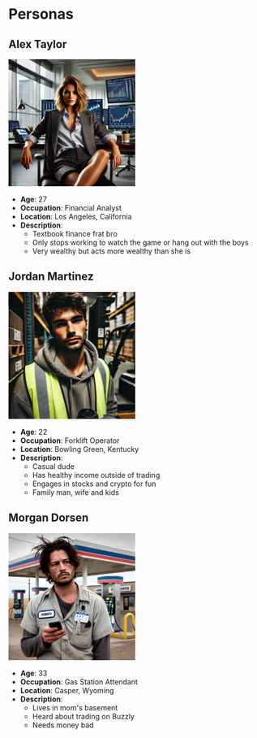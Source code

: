 # Personas

## Alex Taylor
<img src="./personas/Alex_Taylor.png" alt="Alex Taylor" width="250">

- **Age**: 27  
- **Occupation**: Financial Analyst  
- **Location**: Los Angeles, California  
- **Description**:  
  - Textbook finance frat bro  
  - Only stops working to watch the game or hang out with the boys  
  - Very wealthy but acts more wealthy than she is

## Jordan Martinez
<img src="./personas/Jordan_Martinez.png" alt="Jordan Martinez" width="250">

- **Age**: 22  
- **Occupation**: Forklift Operator  
- **Location**: Bowling Green, Kentucky  
- **Description**:  
  - Casual dude  
  - Has healthy income outside of trading  
  - Engages in stocks and crypto for fun  
  - Family man, wife and kids  

## Morgan Dorsen
<img src="./personas/Morgan_Dorsen.png" alt="Morgan Dorsen" width="250">

- **Age**: 33  
- **Occupation**: Gas Station Attendant  
- **Location**: Casper, Wyoming  
- **Description**:  
  - Lives in mom's basement  
  - Heard about trading on Buzzly
  - Needs money bad

